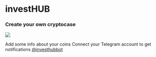 # investHUB
### Create your own cryptocase

![](http://investhub.pro/img/black-logo.png)

Add some info about your coins
Connect your Telegram account to get notifications [@investhubbot](https://t.me/investhubbot)
